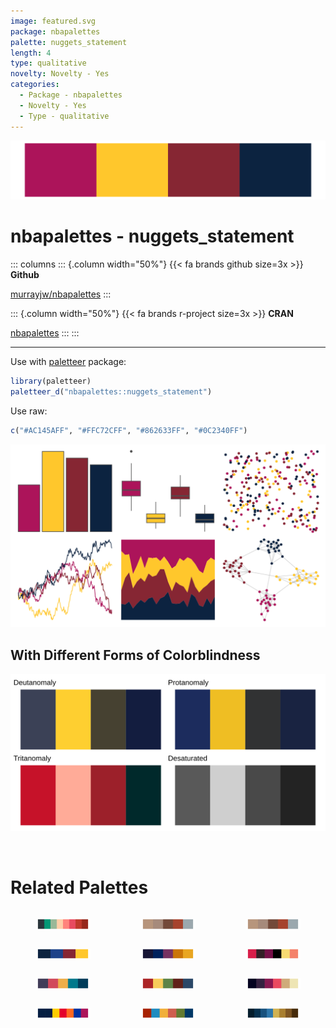 ```yaml
---
image: featured.svg
package: nbapalettes
palette: nuggets_statement
length: 4
type: qualitative
novelty: Novelty - Yes
categories:
  - Package - nbapalettes
  - Novelty - Yes
  - Type - qualitative
---
```


![](featured.svg)

# nbapalettes - nuggets_statement 

::: columns
::: {.column width="50%"}
{{< fa brands github size=3x >}}
**Github**

[murrayjw/nbapalettes](https://github.com/murrayjw/nbapalettes)
:::

::: {.column width="50%"}
{{< fa brands r-project size=3x >}}
**CRAN**

[nbapalettes](https://CRAN.R-project.org/package=nbapalettes)
:::
:::

<hr> 

Use with [paletteer](https://emilhvitfeldt.github.io/paletteer/) package:

```r
library(paletteer)
paletteer_d("nbapalettes::nuggets_statement")
```

Use raw:

```r
c("#AC145AFF", "#FFC72CFF", "#862633FF", "#0C2340FF")
``` 

![](examples.png) <br>

## With Different Forms of Colorblindness

![](colorblind.svg) 

<br>

# Related Palettes

<div class="list" style="display: grid; grid-template-columns: auto auto auto;"> <figure class="figure">
<a href="../../awtools/a_palette/"> <img src="../../awtools/a_palette/featured.svg" style="width: 100%;" class="figure-img"></a>
</figure> <figure class="figure">
<a href="../../ButterflyColors/hamadryas_feronia/"> <img src="../../ButterflyColors/hamadryas_feronia/featured.svg" style="width: 100%;" class="figure-img"></a>
</figure> <figure class="figure">
<a href="../../ButterflyColors/hamadryas_feronia/"> <img src="../../ButterflyColors/hamadryas_feronia/featured.svg" style="width: 100%;" class="figure-img"></a>
</figure> <figure class="figure">
<a href="../../nbapalettes/nuggets/"> <img src="../../nbapalettes/nuggets/featured.svg" style="width: 100%;" class="figure-img"></a>
</figure> <figure class="figure">
<a href="../../lisa/GretchenAlbrecht/"> <img src="../../lisa/GretchenAlbrecht/featured.svg" style="width: 100%;" class="figure-img"></a>
</figure> <figure class="figure">
<a href="../../tvthemes/Ruby/"> <img src="../../tvthemes/Ruby/featured.svg" style="width: 100%;" class="figure-img"></a>
</figure> <figure class="figure">
<a href="../../PrettyCols/Lively/"> <img src="../../PrettyCols/Lively/featured.svg" style="width: 100%;" class="figure-img"></a>
</figure> <figure class="figure">
<a href="../../lisa/PavelTchelitchew/"> <img src="../../lisa/PavelTchelitchew/featured.svg" style="width: 100%;" class="figure-img"></a>
</figure> <figure class="figure">
<a href="../../beyonce/X30/"> <img src="../../beyonce/X30/featured.svg" style="width: 100%;" class="figure-img"></a>
</figure> <figure class="figure">
<a href="../../nbapalettes/nuggets_80s/"> <img src="../../nbapalettes/nuggets_80s/featured.svg" style="width: 100%;" class="figure-img"></a>
</figure> <figure class="figure">
<a href="../../MetBrewer/Juarez/"> <img src="../../MetBrewer/Juarez/featured.svg" style="width: 100%;" class="figure-img"></a>
</figure> <figure class="figure">
<a href="../../MetBrewer/Ingres/"> <img src="../../MetBrewer/Ingres/featured.svg" style="width: 100%;" class="figure-img"></a>
</figure> 
</div>
